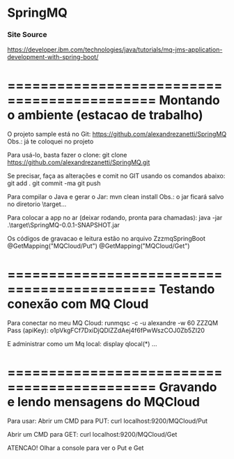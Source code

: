 # SpringMQ

### Site Source
https://developer.ibm.com/technologies/java/tutorials/mq-jms-application-development-with-spring-boot/

============================================
Montando o ambiente (estacao de trabalho)
============================================
O projeto sample está no Git:
 https://github.com/alexandrezanetti/SpringMQ
 Obs.: já te coloquei no projeto

Para usá-lo, basta fazer o clone:
  git clone https://github.com/alexandrezanetti/SpringMQ.git

Se precisar, faça as alterações e comit no GIT usando os comandos abaixo:
 git add .
 git commit -ma
 git push 

Para compilar o Java e gerar o Jar:
   mvn clean install
   Obs.: o jar ficará salvo no diretorio \target...

Para colocar a app no ar (deixar rodando, pronta para chamadas):
   java -jar .\target\SpringMQ-0.0.1-SNAPSHOT.jar


Os códigos de gravacao e leitura estão no arquivo
    ZzzmqSpringBoot
      @GetMapping("MQCloud/Put")
      @GetMapping("MQCloud/Get")

============================================
Testando conexão com MQ Cloud
============================================
Para conectar no meu MQ Cloud:
  runmqsc -c -u alexandre -w 60 ZZZQM
  Pass (apiKey): o1pVkgFCf7DxiDjQDlZZdAej4f6fPwWszCOJ0Zb5ZI20 

  E administrar como um Mq local:
   display qlocal(*) 
   ...

============================================
Gravando e lendo mensagens do MQCloud
============================================
Para usar:
   Abrir um CMD para PUT: 
     curl localhost:9200/MQCloud/Put

   Abrir um CMD para GET: 
     curl localhost:9200/MQCloud/Get

   ATENCAO! Olhar a console para ver o Put e Get


